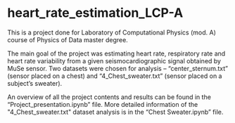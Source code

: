 # heart_rate_estimation_LCP-A

This is a project done for Laboratory of Computational Physics (mod. A) course of Physics of Data master degree.

The main goal of the project was estimating heart rate, respiratory rate and heart rate variability from a given seismocardiographic signal obtained by MuSe sensor.
Two datasets were chosen for analysis – “center_sternum.txt” (sensor placed on a chest) and “4_Chest_sweater.txt” (sensor placed on a subject’s sweater).

An overview of all the project contents and results can be found in the “Project_presentation.ipynb” file. More detailed information of the "4_Chest_sweater.txt" dataset analysis is in the “Chest Sweater.ipynb” file.
